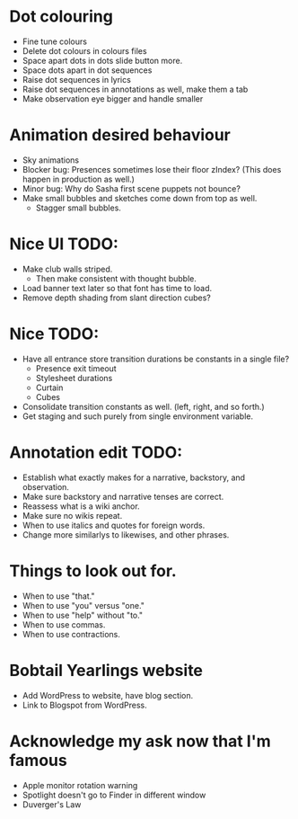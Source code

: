 # Dot colouring
* Fine tune colours
* Delete dot colours in colours files
* Space apart dots in dots slide button more.
* Space dots apart in dot sequences
* Raise dot sequences in lyrics
* Raise dot sequences in annotations as well, make them a tab
* Make observation eye bigger and handle smaller

# Animation desired behaviour
* Sky animations
* Blocker bug: Presences sometimes lose their floor zIndex? (This does happen in production as well.)
* Minor bug: Why do Sasha first scene puppets not bounce?
* Make small bubbles and sketches come down from top as well.
    * Stagger small bubbles.

# Nice UI TODO:
* Make club walls striped.
    * Then make consistent with thought bubble.
* Load banner text later so that font has time to load.
* Remove depth shading from slant direction cubes?

# Nice TODO:
* Have all entrance store transition durations be constants in a single file?
    * Presence exit timeout
    * Stylesheet durations
    * Curtain
    * Cubes
* Consolidate transition constants as well. (left, right, and so forth.)
* Get staging and such purely from single environment variable.

# Annotation edit TODO:
* Establish what exactly makes for a narrative, backstory, and observation.
* Make sure backstory and narrative tenses are correct.
* Reassess what is a wiki anchor.
* Make sure no wikis repeat.
* When to use italics and quotes for foreign words.
* Change more similarlys to likewises, and other phrases.

# Things to look out for.
* When to use "that."
* When to use "you" versus "one."
* When to use "help" without "to."
* When to use commas.
* When to use contractions.

# Bobtail Yearlings website
* Add WordPress to website, have blog section.
* Link to Blogspot from WordPress.

# Acknowledge my ask now that I'm famous
* Apple monitor rotation warning
* Spotlight doesn't go to Finder in different window
* Duverger's Law
